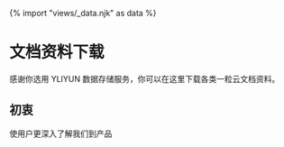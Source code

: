 {% import "views/_data.njk" as data %}
# 文档资料下载

感谢你选用 YLIYUN 数据存储服务，你可以在这里下载各类一粒云文档资料。

## 初衷

使用户更深入了解我们到产品




